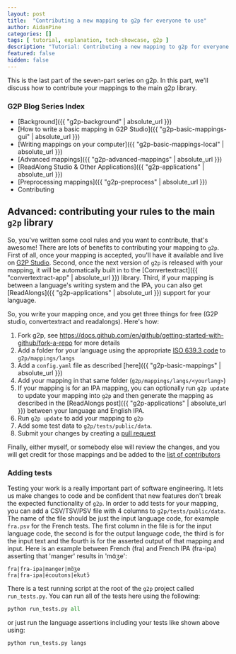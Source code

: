 ```yaml
---
layout: post
title:  "Contributing a new mapping to g2p for everyone to use"
author: AidanPine
categories: []
tags: [ tutorial, explanation, tech-showcase, g2p ]
description: "Tutorial: Contributing a new mapping to g2p for everyone to use"
featured: false
hidden: false
---
```


This is the last part of the seven-part series on g2p. In this part, we'll discuss how to contribute your mappings to the main g2p library.

### G2P Blog Series Index

- [Background]({{ "g2p-background" | absolute_url }})
- [How to write a basic mapping in G2P Studio]({{ "g2p-basic-mappings-gui" | absolute_url }})
- [Writing mappings on your computer]({{ "g2p-basic-mappings-local" | absolute_url }})
- [Advanced mappings]({{ "g2p-advanced-mappings" | absolute_url }})
- [ReadAlong Studio & Other Applications]({{ "g2p-applications" | absolute_url }})
- [Preprocessing mappings]({{ "g2p-preprocess" | absolute_url }})
- Contributing

## Advanced: contributing your rules to the main `g2p` library

So, you've written some cool rules and you want to contribute, that's awesome! There are lots of benefits to contributing your mapping to `g2p`. First of all, once your mapping is accepted, you'll have it available and live on [G2P Studio](https://g2p-studio.herokuapp.com). Second, once the next version of `g2p` is released with your mapping, it will be automatically built in to the [Convertextract]({{ "convertextract-app" | absolute_url }}) library. Third, if your mapping is between a language's writing system and the IPA, you can also get [ReadAlongs]({{ "g2p-applications" | absolute_url }}) support for your language.

So, you write your mapping once, and you get three things for free (G2P studio, convertextract and readalongs). Here's how:

1. Fork g2p, see <https://docs.github.com/en/github/getting-started-with-github/fork-a-repo> for more details
2. Add a folder for your language using the appropriate [ISO 639.3 code](https://en.wikipedia.org/wiki/List_of_ISO_639-3_codes) to `g2p/mappings/langs`
3. Add a `config.yaml` file as described [here]({{ "g2p-basic-mappings" | absolute_url }})
4. Add your mapping in that same folder (`g2p/mappings/langs/<yourlang>`)
5. If your mapping is for an IPA mapping, you can optionally run `g2p update` to update your mapping into `g2p` and then generate the mapping as described in the [ReadAlongs post]({{ "g2p-applications" | absolute_url }}) between your language and English IPA.
6. Run `g2p update` to add your mapping to `g2p`
7. Add some test data to `g2p/tests/public/data`. 
8. Submit your changes by creating a [pull request](https://github.com/roedoejet/g2p/compare)

Finally, either myself, or somebody else will review the changes, and you will get credit for those mappings and be added to the [list of contributors](https://github.com/roedoejet/g2p/graphs/contributors)

### Adding tests

Testing your work is a really important part of software engineering. It lets us make changes to code and be confident that new features don't break the expected functionality of `g2p`. In order to add tests for your mapping, you can add a CSV/TSV/PSV file with 4 columns to `g2p/tests/public/data`. The name of the file should be just the input language code, for example `fra.psv` for the French tests. The first column in the file is for the input language code, the second is for the output language code, the third is for the input text and the fourth is for the asserted output of that mapping and input. Here is an example between French (fra) and French IPA (fra-ipa) asserting that 'manger' results in 'mɑ̃ʒe':

```psv
fra|fra-ipa|manger|mɑ̃ʒe
fra|fra-ipa|écoutons|ekutɔ̃
```

There is a test running script at the root of the `g2p` project called `run_tests.py`. You can run all of the tests here using the following:

```python
python run_tests.py all
```

or just run the language assertions including your tests like shown above using:

```python
python run_tests.py langs
```